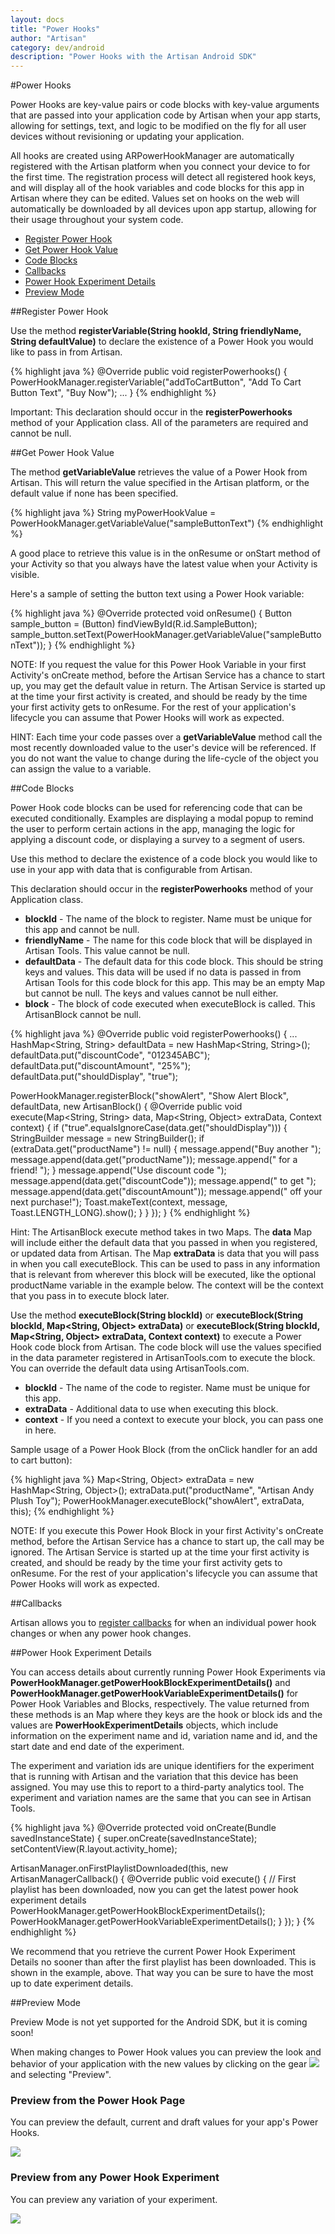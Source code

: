 ```yaml
---
layout: docs
title: "Power Hooks"
author: "Artisan"
category: dev/android
description: "Power Hooks with the Artisan Android SDK"
---
```


#Power Hooks

Power Hooks are key-value pairs or code blocks with key-value arguments that are passed into your application code by Artisan when your app starts, allowing for settings, text, and logic to be modified on the fly for all user devices without revisioning or updating your application.

All hooks are created using ARPowerHookManager are automatically registered with the Artisan platform when you connect your device to for the first time. The registration process will detect all registered hook keys, and will display all of the hook variables and code blocks for this app in Artisan where they can be edited. Values set on hooks on the web will automatically be downloaded by all devices upon app startup, allowing for their usage throughout your system code.

<ul>
  <li><a href="#register">Register Power Hook</a></li>
  <li><a href="#getvalue">Get Power Hook Value</a></li>
  <li><a href="#code-blocks">Code Blocks</a></li>
  <li><a href="#callbacks">Callbacks</a></li>
  <li><a href="#experiment-details">Power Hook Experiment Details</a></li>
  <li><a href="#preview-mode">Preview Mode</a></li>
</ul>

<div id="register"></div>

##Register Power Hook

Use the method **registerVariable(String hookId, String friendlyName, String defaultValue)** to declare the existence of a Power Hook you would like to pass in from Artisan.

{% highlight java %}
@Override
public void registerPowerhooks() {
  PowerHookManager.registerVariable("addToCartButton", "Add To Cart Button Text", "Buy Now");
  ...
}
{% endhighlight %}

<div class="note note-important">
  <p>Important:
This declaration should occur in the <strong>registerPowerhooks</strong> method of your Application class. All of the parameters are required and cannot be null.</p>
</div>

<div id="getvalue"></div>

##Get Power Hook Value

The method **getVariableValue** retrieves the value of a Power Hook from Artisan.  This will return the value specified in the Artisan platform, or the default value if none has been specified.

{% highlight java %}
String myPowerHookValue = PowerHookManager.getVariableValue("sampleButtonText")
{% endhighlight %}

A good place to retrieve this value is in the onResume or onStart method of your Activity so that you always have the latest value when your Activity is visible.

Here's a sample of setting the button text using a Power Hook variable:

{% highlight java %}
@Override
protected void onResume() {
  Button sample_button = (Button) findViewById(R.id.SampleButton);
  sample_button.setText(PowerHookManager.getVariableValue("sampleButtonText"));
}
{% endhighlight %}

<div class="note note-important">
  <p>NOTE: If you request the value for this Power Hook Variable in your first Activity's onCreate method, before the Artisan Service has a chance to start up, you may get the default value in return. The Artisan Service is started up at the time your first activity is created, and should be ready by the time your first activity gets to onResume. For the rest of your application's lifecycle you can assume that Power Hooks will work as expected.</p>
</div>

<div class="note note-hint">
  <p>HINT: Each time your code passes over a <strong>getVariableValue</strong> method call the most recently downloaded value to the user's device will be referenced.  If you do not want the value to change during the life-cycle of the object you can assign the value to a variable.</p>
</div>

<div id="code-blocks"></div>

##Code Blocks

Power Hook code blocks can be used for referencing code that can be executed conditionally. Examples are displaying a modal popup to remind the user to perform certain actions in the app, managing the logic for applying a discount code, or displaying a survey to a segment of users.

Use this method to declare the existence of a code block you would like to use in your app with data that is configurable from Artisan.

This declaration should occur in the **registerPowerhooks** method of your Application class.

* **blockId** - The name of the block to register. Name must be unique for this app and cannot be null.
* **friendlyName** - The name for this code block that will be displayed in Artisan Tools. This value cannot be null.
* **defaultData** - The default data for this code block. This should be string keys and values. This data will be used if no data is passed in from Artisan Tools for this code block for this app. This may be an empty Map but cannot be null. The keys and values cannot be null either.
* **block** - The block of code executed when executeBlock is called. This ArtisanBlock cannot be null.

{% highlight java %}
@Override
public void registerPowerhooks() {
  ...
  HashMap<String, String> defaultData = new HashMap<String, String>();
  defaultData.put("discountCode", "012345ABC");
  defaultData.put("discountAmount", "25%");
  defaultData.put("shouldDisplay", "true");

  PowerHookManager.registerBlock("showAlert", "Show Alert Block", defaultData, new ArtisanBlock() {
    @Override
    public void execute(Map<String, String> data, Map<String, Object> extraData, Context context) {
      if ("true".equalsIgnoreCase(data.get("shouldDisplay"))) {
        StringBuilder message = new StringBuilder();
        if (extraData.get("productName") != null) {
          message.append("Buy another ");
          message.append(data.get("productName"));
          message.append(" for a friend! ");
        }
        message.append("Use discount code ");
        message.append(data.get("discountCode"));
        message.append(" to get ");
        message.append(data.get("discountAmount"));
        message.append(" off your next purchase!");
        Toast.makeText(context, message, Toast.LENGTH_LONG).show();
      }
    }
  });
}
{% endhighlight %}

<div class="note note-hint">
  <p>Hint: The ArtisanBlock execute method takes in two Maps. The <strong>data</strong> Map will include either the default data that you passed in when you registered, or updated data from Artisan. The Map <strong>extraData</strong> is data that you will pass in when you call executeBlock. This can be used to pass in any information that is relevant from wherever this block will be executed, like the optional productName variable in the example below. The context will be the context that you pass in to execute block later.</p>
</div>

Use the method **executeBlock(String blockId)** or **executeBlock(String blockId, Map&lt;String, Object&gt; extraData)** or **executeBlock(String blockId, Map&lt;String, Object&gt; extraData, Context context)** to execute a Power Hook code block from Artisan. The code block will use the values specified in the data parameter registered in ArtisanTools.com to execute the block. You can override the default data using ArtisanTools.com.

* **blockId** - The name of the code to register. Name must be unique for this app.
* **extraData** - Additional data to use when executing this block.
* **context** - If you need a context to execute your block, you can pass one in here.

Sample usage of a Power Hook Block (from the onClick handler for an add to cart button):

{% highlight java %}
Map<String, Object> extraData = new HashMap<String, Object>();
extraData.put("productName", "Artisan Andy Plush Toy");
PowerHookManager.executeBlock("showAlert", extraData, this);
{% endhighlight %}

<div class="note note-important">
  <p>NOTE: If you execute this Power Hook Block in your first Activity's onCreate method, before the Artisan Service has a chance to start up, the call may be ignored. The Artisan Service is started up at the time your first activity is created, and should be ready by the time your first activity gets to onResume. For the rest of your application's lifecycle you can assume that Power Hooks will work as expected.</p>
</div>

<div id="callbacks"></div>

##Callbacks

Artisan allows you to <a href="/dev/android/callbacks/#power-hooks">register callbacks</a> for when an individual power hook changes or when any power hook changes.

<div id="experiment-details"></div>

##Power Hook Experiment Details

You can access details about currently running Power Hook Experiments via **PowerHookManager.getPowerHookBlockExperimentDetails()** and **PowerHookManager.getPowerHookVariableExperimentDetails()** for Power Hook Variables and Blocks, respectively. The value returned from these methods is an Map where they keys are the hook or block ids and the values are **PowerHookExperimentDetails** objects, which include information on the experiment name and id, variation name and id, and the start date and end date of the experiment.

The experiment and variation ids are unique identifiers for the experiment that is running with Artisan and the variation that this device has been assigned. You may use this to report to a third-party analytics tool. The experiment and variation names are the same that you can see in Artisan Tools.


{% highlight java %}
@Override
protected void onCreate(Bundle savedInstanceState) {
  super.onCreate(savedInstanceState);
  setContentView(R.layout.activity_home);

  ArtisanManager.onFirstPlaylistDownloaded(this, new ArtisanManagerCallback() {
    @Override
    public void execute() {
      // First playlist has been downloaded, now you can get the latest power hook experiment details
      PowerHookManager.getPowerHookBlockExperimentDetails();
      PowerHookManager.getPowerHookVariableExperimentDetails();
    }
    });
  }
{% endhighlight %}

<div class="note note-hint">
<p>We recommend that you retrieve the current Power Hook Experiment Details no sooner than after the first playlist has been downloaded. This is shown in the example, above. That way you can be sure to have the most up to date experiment details.</p>
</div>

<div id="preview-mode"></div>

##Preview Mode

<div class="note note-important">
  <p>Preview Mode is not yet supported for the Android SDK, but it is coming soon!</p>
</div>

When making changes to Power Hook values you can preview the look and behavior of your application with the new values by clicking on the gear <img src="/images/gear-icon.png" /> and selecting "Preview".

### Preview from the Power Hook Page

You can preview the default, current and draft values for your app's Power Hooks.

<img src="/images/preview-mode-power-hook-page.png"/>

### Preview from any Power Hook Experiment

You can preview any variation of your experiment.

<img src="/images/preview-mode-experiment-preview.png"/>
